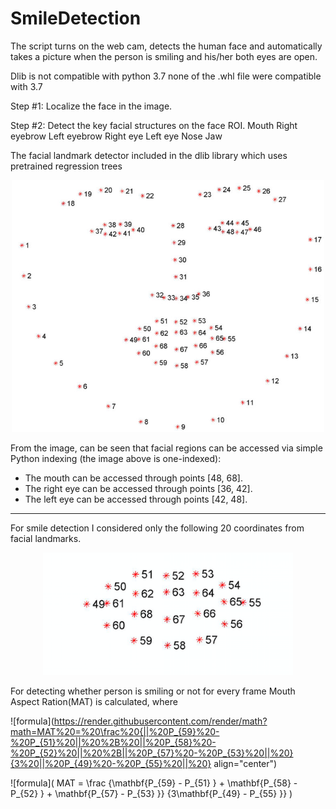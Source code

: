 # SmileDetection
The script turns on the web cam, detects the human face and automatically takes a picture when the person is smiling and his/her both eyes are open. 

Dlib is not compatible with python 3.7
 none of the .whl file were compatible with 3.7
 
 
 
 
 
Step #1: Localize the face in the image.

Step #2: Detect the key facial structures on the face ROI.
	Mouth
	Right eyebrow
	Left eyebrow
	Right eye
	Left eye
	Nose
	Jaw

The facial landmark detector included in the dlib library  which uses pretrained regression trees


<p align="center">
<img src="Images/facial_landmarks_68markup.jpg" alt="facial landmarks" width="500" class="center"/> 
</p>

From the image, can be seen that facial regions can be accessed via simple Python indexing (the image above is one-indexed):

- The mouth can be accessed through points [48, 68].
- The right eye can be accessed through points [36, 42].
- The left eye can be accessed through points [42, 48].


____
For smile detection I considered only the following 20 coordinates from facial landmarks.

<p align="center">
<img src="Images/mouth.png" alt="mouth landmarks" width="400" class="center"/> 
</p>

For detecting whether person is smiling or not for every frame Mouth Aspect Ration(MAT) is calculated, where

![formula](https://render.githubusercontent.com/render/math?math=MAT%20=%20\frac%20{||%20P_{59}%20-%20P_{51}%20||%20%2B%20||%20P_{58}%20-%20P_{52}%20||%20%2B||%20P_{57}%20-%20P_{53}%20||%20}{3%20||%20P_{49}%20-%20P_{55}%20||%20} align="center")



![formula]( MAT = \frac {\mathbf{P_{59} - P_{51} } + \mathbf{P_{58} - P_{52} } + \mathbf{P_{57} - P_{53} }} {3\mathbf{P_{49} - P_{55} }} )



